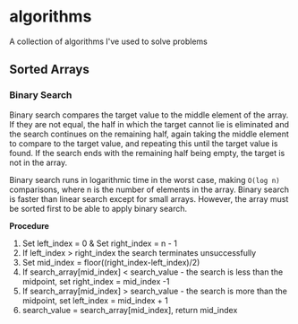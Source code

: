 # algorithms
A collection of algorithms I've used to solve problems

## Sorted Arrays
### Binary Search
Binary search compares the target value to the middle element of the array. If they are not equal, the half in which the target cannot lie is eliminated and the search continues on the remaining half, again taking the middle element to compare to the target value, and repeating this until the target value is found. If the search ends with the remaining half being empty, the target is not in the array.  

Binary search runs in logarithmic time in the worst case, making `O(log n)` comparisons, where n is the number of elements in the array. Binary search is faster than linear search except for small arrays. However, the array must be sorted first to be able to apply binary search.

**Procedure**
1. Set left_index = 0 & Set right_index = n - 1
2. If left_index > right_index the search terminates unsuccessfully
3. Set mid_index = floor((right_index-left_index)/2)
4. If search_array[mid_index] < search_value - the search is less than the midpoint, set right_index = mid_index -1
5. If search_array[mid_index] > search_value - the search is more than the midpoint, set left_index = mid_index + 1
6. search_value = search_array[mid_index], return mid_index